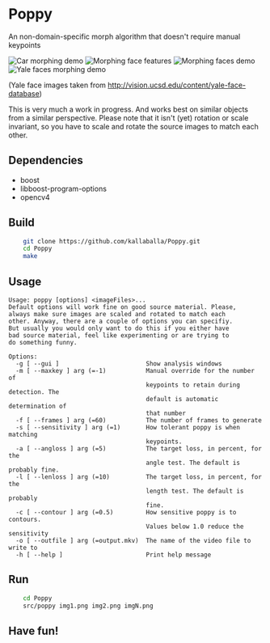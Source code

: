 # Poppy
An non-domain-specific morph algorithm that doesn't require manual keypoints

![Car morphing demo](https://github.com/kallaballa/Poppy/blob/main/demo/cars.gif?raw=true)
![Morphing face features](https://github.com/kallaballa/Poppy/blob/main/demo/browns.gif?raw=true)
![Morphing faces demo](https://github.com/kallaballa/Poppy/blob/main/demo/faces.gif?raw=true)
![Yale faces morphing demo](https://github.com/kallaballa/Poppy/blob/main/demo/yalefaces.gif?raw=true)

(Yale face images taken from http://vision.ucsd.edu/content/yale-face-database)

This is very much a work in progress. And works best on similar objects from a similar perspective.
Please note that it isn't (yet) rotation or scale invariant, so you have to scale and rotate the source images to match each other.
## Dependencies
* boost
* libboost-program-options
* opencv4

## Build

```bash
    git clone https://github.com/kallaballa/Poppy.git
    cd Poppy
    make
```

## Usage
```
Usage: poppy [options] <imageFiles>...
Default options will work fine on good source material. Please,
always make sure images are scaled and rotated to match each
other. Anyway, there are a couple of options you can specifiy.
But usually you would only want to do this if you either have
bad source material, feel like experimenting or are trying to
do something funny.

Options:
  -g [ --gui ]                        Show analysis windows
  -m [ --maxkey ] arg (=-1)           Manual override for the number of 
                                      keypoints to retain during detection. The
                                      default is automatic determination of 
                                      that number
  -f [ --frames ] arg (=60)           The number of frames to generate
  -s [ --sensitivity ] arg (=1)       How tolerant poppy is when matching 
                                      keypoints.
  -a [ --angloss ] arg (=5)           The target loss, in percent, for the 
                                      angle test. The default is probably fine.
  -l [ --lenloss ] arg (=10)          The target loss, in percent, for the 
                                      length test. The default is probably 
                                      fine.
  -c [ --contour ] arg (=0.5)         How sensitive poppy is to contours. 
                                      Values below 1.0 reduce the sensitivity
  -o [ --outfile ] arg (=output.mkv)  The name of the video file to write to
  -h [ --help ]                       Print help message
```

## Run

```bash
    cd Poppy
    src/poppy img1.png img2.png imgN.png
```

## Have fun!


